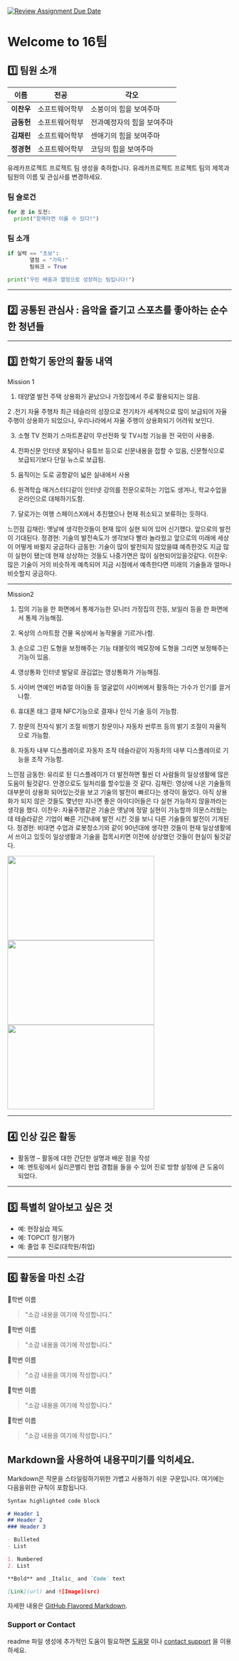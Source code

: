 [![Review Assignment Due Date](https://classroom.github.com/assets/deadline-readme-button-22041afd0340ce965d47ae6ef1cefeee28c7c493a6346c4f15d667ab976d596c.svg)](https://classroom.github.com/a/74LBcwD_)
# Welcome to 16팀

## 1️⃣ 팀원 소개

| **이름** | **전공** | **각오** |
| --- | --- | --- |
| **이찬우** | 소프트웨어학부 | 소붕이의 힘을 보여주마 |
| **금동헌** | 소프트웨어학부 | 전과예정자의 힘을 보여주마 |
| **김채린** | 소프트웨어학부 | 센애기의 힘을 보여주마 |
| **정경현** | 소프트웨어학부 | 코딩의 힘을 보여주마 |

유레카프로젝트 프로젝트 팀 생성을 축하합니다.
유레카프로젝트 프로젝트 팀의 제목과 팀원의 이름 및 관심사를 변경하세요.

### 팀 슬로건
```python
for 꿈 in 도전:
  print("함께라면 이룰 수 있다!")
```


### 팀 소개
```python
if 실력 == "초보":
       열정 = "가득!"
       팀워크 = True

print("우린 배움과 열정으로 성장하는 팀입니다!")
```

***

## 2️⃣ 공통된 관심사 : 음악을 즐기고 스포츠를 좋아하는 순수한 청년들

*** 

## 3️⃣ 한학기 동안의 활동 내역 

Mission 1
1. 태양열 발전 주택
상용화가 끝났으나 가정집에서 주로 활용되지는 않음.

2 .전기 자율 주행차
최근 테슬라의 성장으로 전기차가 세계적으로 많이 보급되어 자율 주행이 상용화가 되었으나,
우리나라에서 자율 주행이 상용화되기 어려워 보인다.

3. 소형 TV 전화기
스마트폰같이 무선전화 및 TV시청 기능을 전 국민이 사용중.

4. 전파신문
인터넷 포털이나 유튜브 등으로 신문내용을 접할 수 있음,  신문형식으로 보급되기보다 단일 뉴스로 보급됨.

5. 움직이는 도로
공항같이 넓은 실내에서 사용

6. 원격학습
매거스터디같이 인터넷 강의를 전문으로하는 기업도 생겨나, 학교수업을 온라인으로 대체하기도함.

7. 달로가는 여행
스페이스X에서 추친했으나 현재 취소되고 보류하는 듯하다.

느낀점
김채린: 옛날에 생각한것들이 현재 많이 실현 되어 있어 신기했다. 앞으로의 발전이 기대된다.
정경현: 기술의 발전속도가 생각보다 빨라 놀라웠고 앞으로의 미래에 세상이 어떻게 바뀔지 궁금하다
금동헌: 기술이 많이 발전되지 않았을떄 예측한것도 지금 많이 실현이 됐는데 현재 상상하는 것들도 나중가면은 많이 실현되어있을것같다.
이찬우: 많은 기술이 거의 비슷하게 예측되어 지금 시점에서 예측한다면 미래의 기술들과 얼마나 비슷할지 궁금하다.
*************************************************************
Mission2
1. 집의 기능을 한 화면에서 통제가능한 모니터
가정집의 전등, 보일러 등을 한 화면에서 통제 가능해짐.

2. 옥상의 스마트팜
건물 옥상에서 농작물을 기르거나함. 

3. 손으로 그린 도형을 보정해주는 기능
태블릿의 메모장에 도형을 그리면 보정해주는 기능이 있음.

4. 영상통화
인터넷 발달로 끊김없는 영상통화가 가능해짐.

5. 사이버 연예인
버츄얼 아이돌 등 얼굴없이 사이버에서 활동하는 가수가 인기를 끌거나함.

7. 휴대폰 태그 결재
NFC기능으로 결재나 인식 기술 등이 가능함.

8. 창문의 전자식 밝기 조절
비행기 창문이나 자동차 썬루프 등의 밝기 조절이 자율적으로 가능함.

9. 자동차 내부 디스플레이로 자동차 조작
테슬라같이 자동차의 내부 디스플레이로 기능을 조작 가능함.

느낀점
금동헌: 유리로 된 디스플레이가 더 발전하면 훨씬 더 사람들의 일상생활에 많은 도움이 될것같다. 안경으로도 일처리를 할수있을 것 같다.
김채린: 영상에 나온 기술들의 대부분이 상용화 되어있는것을 보고 기술의 발전이 빠르다는 생각이 들었다. 아직 상용화가 되지 않은  것들도 몇년만 지나면 좋은 아이디어들은 다 실현 가능하지 않을까라는 생각을 했다.
이찬우: 자율주행같은 기술은 옛날에 정말 실현이 가능할까 의문스러웠는데 테슬라같은 기업이 빠른 기간내에 발전 시킨 것을 보니 다른 기술들의 발전이 기개된다.
정경현: 비대면 수업과 로봇청소기와 같이 90년대에 생각한 것들이 현재 일상생활에서 쓰이고 있듯이 일상생활과 기술을 접목시키면 이전에 상상했던 것들이 현실이 될것같다.


<!-- 활동 사진 추가 예시 -->
<img src="https://pixnio.com/free-images/2017/08/14/2017-08-14-13-09-09-960x651.jpg?text=활동사진1" width="330" height="190"/>
<img src="https://pixnio.com/free-images/2017/08/14/2017-08-14-20-51-02-960x640.jpg?text=활동사진2" width="330" height="190"/>
<img src="https://pixnio.com/free-images/2017/08/15/2017-08-15-10-05-39-960x640.jpg?text=활동사진3" width="330" height="190"/>

***

## 4️⃣ 인상 깊은 활동

- 활동명 – 활동에 대한 간단한 설명과 배운 점을 작성  
- 예: 멘토링에서 실리콘밸리 현업 경험을 들을 수 있어 진로 방향 설정에 큰 도움이 되었다.  

***

## 5️⃣ 특별히 알아보고 싶은 것
- 예: 현장실습 제도
- 예: TOPCIT 정기평가
- 예: 졸업 후 진로(대학원/취업)

***

## 6️⃣ 활동을 마친 소감

🔗학번 이름  
> "소감 내용을 여기에 작성합니다."

🔗학번 이름  
> "소감 내용을 여기에 작성합니다."

🔗학번 이름  
> "소감 내용을 여기에 작성합니다."

🔗학번 이름  
> "소감 내용을 여기에 작성합니다."

🔗학번 이름  
> "소감 내용을 여기에 작성합니다."


## Markdown을 사용하여 내용꾸미기를 익히세요.

Markdown은 작문을 스타일링하기위한 가볍고 사용하기 쉬운 구문입니다. 여기에는 다음을위한 규칙이 포함됩니다.

```markdown
Syntax highlighted code block

# Header 1
## Header 2
### Header 3

- Bulleted
- List

1. Numbered
2. List

**Bold** and _Italic_ and `Code` text

[Link](url) and ![Image](src)
```

자세한 내용은 [GitHub Flavored Markdown](https://guides.github.com/features/mastering-markdown/).

### Support or Contact

readme 파일 생성에 추가적인 도움이 필요하면 [도움말](https://help.github.com/articles/about-readmes/) 이나 [contact support](https://github.com/contact) 을 이용하세요.

